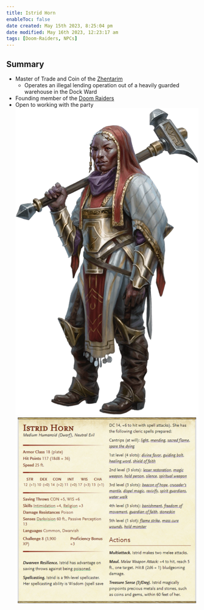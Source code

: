 ```yaml
---
title: Istrid Horn
enableToc: false
date created: May 15th 2023, 8:25:04 pm
date modified: May 16th 2023, 12:23:17 am
tags: [Doom-Raiders, NPCs]
---
```

## Summary
- Master of Trade and Coin of the [Zhentarim](Zhentarim.md)
	- Operates an illegal lending operation out of a heavily guarded warehouse in the Dock Ward
- Founding member of the [Doom Raiders](Doom%20Raiders.md)
- Open to working with the party
![Pasted image 20230515234842](attachments/Istrid.png)
![Pasted image 20230515235113](attachments/Istrid%20Statblock.png)
